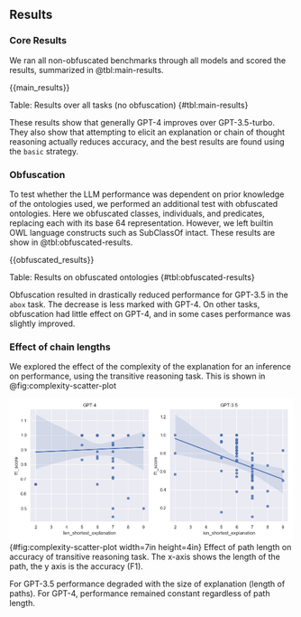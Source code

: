 ## Results

### Core Results

We ran all non-obfuscated benchmarks through all models and scored the results, 
summarized in @tbl:main-results.

{{main_results}}

Table: Results over all tasks (no obfuscation)
{#tbl:main-results}

These results show that generally GPT-4 improves over GPT-3.5-turbo. They also show
that attempting to elicit an explanation or chain of thought reasoning actually reduces
accuracy, and the best results are found using the `basic` strategy.

### Obfuscation

To test whether the LLM performance was dependent on prior knowledge of the ontologies
used, we performed an additional test with obfuscated ontologies. Here we obfuscated
classes, individuals, and predicates, replacing each with its
base 64 representation. However, we left builtin OWL language constructs
such as SubClassOf intact. These results are show in @tbl:obfuscated-results.

{{obfuscated_results}}

Table: Results on obfuscated ontologies
{#tbl:obfuscated-results}

Obfuscation resulted in drastically reduced performance for GPT-3.5 in the `abox` task.
The decrease is less marked with GPT-4. On other tasks, obfuscation had little effect
on GPT-4, and in some cases performance was slightly improved.

### Effect of chain lengths

We explored the effect of the complexity of the explanation for an inference on performance, using
the transitive reasoning task. This is shown in @fig:complexity-scatter-plot

![**Complexity**](images/complexity-scatter-plot.png){#fig:complexity-scatter-plot width=7in height=4in}
Effect of path length on accuracy of transitive reasoning task. The x-axis shows the length of the path,
the y axis is the accuracy (F1).

For GPT-3.5 performance degraded with the size of explanation (length of paths). For GPT-4, performance
remained constant regardless of path length.

